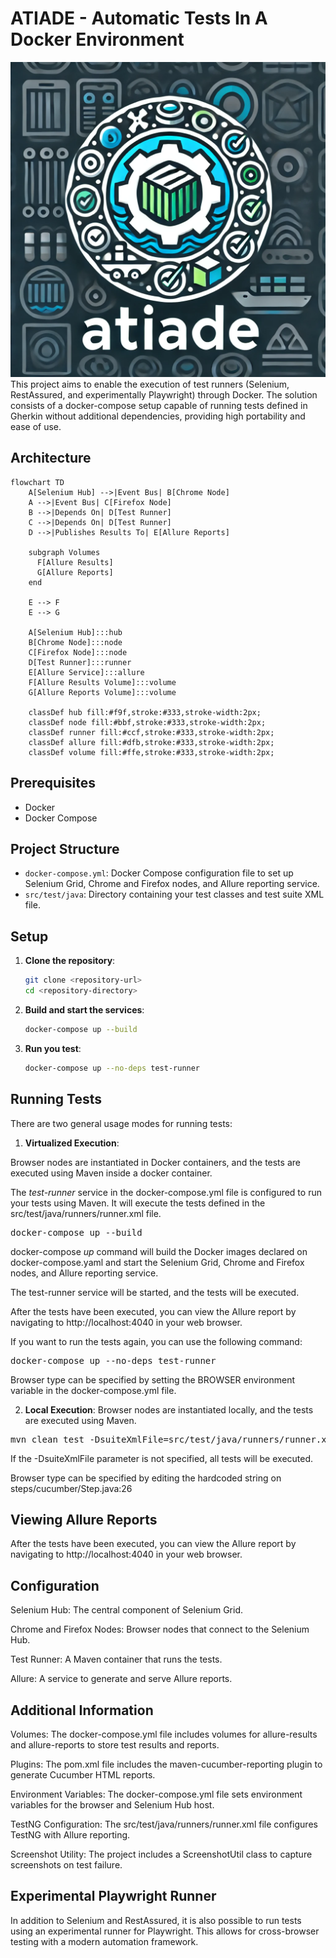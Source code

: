 # ATIADE - Automatic Tests In A Docker Environment
![Project Logo](./images/logo.png)
This project aims to enable the execution of test runners (Selenium, RestAssured, and experimentally Playwright) through Docker. The solution consists of a docker-compose setup capable of running tests defined in Gherkin without additional dependencies, providing high portability and ease of use.

## Architecture
```mermaid
flowchart TD
    A[Selenium Hub] -->|Event Bus| B[Chrome Node]
    A -->|Event Bus| C[Firefox Node]
    B -->|Depends On| D[Test Runner]
    C -->|Depends On| D[Test Runner]
    D -->|Publishes Results To| E[Allure Reports]
    
    subgraph Volumes
      F[Allure Results]
      G[Allure Reports]
    end

    E --> F
    E --> G

    A[Selenium Hub]:::hub
    B[Chrome Node]:::node
    C[Firefox Node]:::node
    D[Test Runner]:::runner
    E[Allure Service]:::allure
    F[Allure Results Volume]:::volume
    G[Allure Reports Volume]:::volume

    classDef hub fill:#f9f,stroke:#333,stroke-width:2px;
    classDef node fill:#bbf,stroke:#333,stroke-width:2px;
    classDef runner fill:#ccf,stroke:#333,stroke-width:2px;
    classDef allure fill:#dfb,stroke:#333,stroke-width:2px;
    classDef volume fill:#ffe,stroke:#333,stroke-width:2px;
```

## Prerequisites

- Docker
- Docker Compose


## Project Structure

- `docker-compose.yml`: Docker Compose configuration file to set up Selenium Grid, Chrome and Firefox nodes, and Allure reporting service.
- `src/test/java`: Directory containing your test classes and test suite XML file.


## Setup

1. **Clone the repository**:
   ```sh
   git clone <repository-url>
   cd <repository-directory>
   ```

2. **Build and start the services**:

    ```sh
    docker-compose up --build
    ```

3. **Run you test**:
    ```sh
    docker-compose up --no-deps test-runner
    ```


## Running Tests
There are two general usage modes for running tests:
1. **Virtualized Execution**:

Browser nodes are instantiated in Docker containers, and the tests are executed using Maven inside a docker container.

The *test-runner* service in the docker-compose.yml file is configured to run your tests using Maven. It will execute the tests defined in the src/test/java/runners/runner.xml file.
<pre>docker-compose up --build </pre>

docker-compose *up* command will build the Docker images declared on docker-compose.yaml and start the Selenium Grid, Chrome and Firefox nodes, and Allure reporting service. 

The test-runner service will be started, and the tests will be executed.

After the tests have been executed, you can view the Allure report by navigating to http://localhost:4040 in your web browser.

If you want to run the tests again, you can use the following command:
<pre>docker-compose up --no-deps test-runner </pre>

Browser type can be specified by setting the BROWSER environment variable in the docker-compose.yml file.



2. **Local Execution**:
Browser nodes are instantiated locally, and the tests are executed using Maven.
<pre>mvn clean test -DsuiteXmlFile=src/test/java/runners/runner.xml </pre> 

If the -DsuiteXmlFile parameter is not specified, all tests will be executed.

Browser type can be specified by editing the hardcoded string on steps/cucumber/Step.java:26


## Viewing Allure Reports
After the tests have been executed, you can view the Allure report by navigating to http://localhost:4040 in your web browser.


## Configuration
Selenium Hub: The central component of Selenium Grid.

Chrome and Firefox Nodes: Browser nodes that connect to the Selenium Hub.

Test Runner: A Maven container that runs the tests.

Allure: A service to generate and serve Allure reports.

## Additional Information

Volumes: The docker-compose.yml file includes volumes for allure-results and allure-reports to store test results and reports.

Plugins: The pom.xml file includes the maven-cucumber-reporting plugin to generate Cucumber HTML reports.

Environment Variables: The docker-compose.yml file sets environment variables for the browser and Selenium Hub host.

TestNG Configuration: The src/test/java/runners/runner.xml file configures TestNG with Allure reporting.

Screenshot Utility: The project includes a ScreenshotUtil class to capture screenshots on test failure.

## Experimental Playwright Runner
In addition to Selenium and RestAssured, it is also possible to run tests using an experimental runner for Playwright. This allows for cross-browser testing with a modern automation framework.
